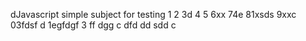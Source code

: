 dJavascript simple subject for testing
1
2
3d
4
5
6xx
74e
81xsds
9xxc
03fdsf d
1egfdgf
3
ff
dgg
c
dfd
dd
sdd
c
